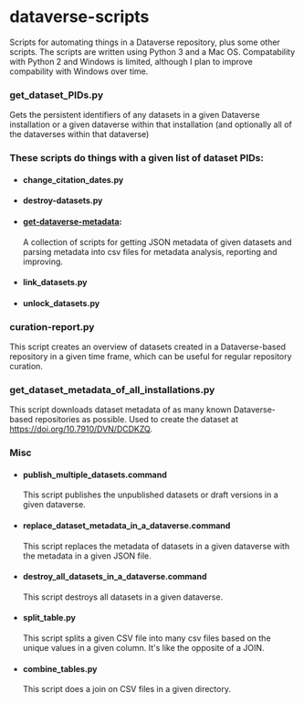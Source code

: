 # dataverse-scripts
Scripts for automating things in a Dataverse repository, plus some other scripts. The scripts are written using Python 3 and a Mac OS. Compatability with Python 2 and Windows is limited, although I plan to improve compability with Windows over time. 

### get_dataset_PIDs.py
Gets the persistent identifiers of any datasets in a given Dataverse installation or a given dataverse within that installation (and optionally all of the dataverses within that dataverse)

### These scripts do things with a given list of dataset PIDs:

- #### change_citation_dates.py
- #### destroy-datasets.py
- #### [get-dataverse-metadata](https://github.com/jggautier/dataverse-scripts/tree/master/get-dataverse-metadata):
  A collection of scripts for getting JSON metadata of given datasets and parsing metadata into csv files for metadata analysis, reporting and improving.
- #### link_datasets.py
- #### unlock_datasets.py

### curation-report.py
This script creates an overview of datasets created in a Dataverse-based repository in a given time frame, which can be useful for regular repository curation.

### get_dataset_metadata_of_all_installations.py
This script downloads dataset metadata of as many known Dataverse-based repositories as possible. Used to create the dataset at https://doi.org/10.7910/DVN/DCDKZQ.

### Misc
- #### publish_multiple_datasets.command
  This script publishes the unpublished datasets or draft versions in a given dataverse.
- #### replace_dataset_metadata_in_a_dataverse.command
  This script replaces the metadata of datasets in a given dataverse with the metadata in a given JSON file.
- #### destroy_all_datasets_in_a_dataverse.command
  This script destroys all datasets in a given dataverse.
- #### split_table.py
  This script splits a given CSV file into many csv files based on the unique values in a given column. It's like the opposite of a JOIN.
- #### combine_tables.py
  This script does a join on CSV files in a given directory.
